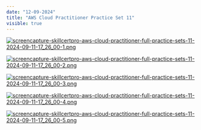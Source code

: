 ```yaml
---
date: "12-09-2024"
title: "AWS Cloud Practitioner Practice Set 11"
visible: true
---
```

<a href="/images/screencapture-skillcertpro-aws-cloud-practitioner-full-practice-sets-11-2024-09-11-17_26_00-1.png" target="_blank"><img src="/images/screencapture-skillcertpro-aws-cloud-practitioner-full-practice-sets-11-2024-09-11-17_26_00-1.png" alt="screencapture-skillcertpro-aws-cloud-practitioner-full-practice-sets-11-2024-09-11-17_26_00-1.png" /></a>

<a href="/images/screencapture-skillcertpro-aws-cloud-practitioner-full-practice-sets-11-2024-09-11-17_26_00-2.png" target="_blank"><img src="/images/screencapture-skillcertpro-aws-cloud-practitioner-full-practice-sets-11-2024-09-11-17_26_00-2.png" alt="screencapture-skillcertpro-aws-cloud-practitioner-full-practice-sets-11-2024-09-11-17_26_00-2.png" /></a>

<a href="/images/screencapture-skillcertpro-aws-cloud-practitioner-full-practice-sets-11-2024-09-11-17_26_00-3.png" target="_blank"><img src="/images/screencapture-skillcertpro-aws-cloud-practitioner-full-practice-sets-11-2024-09-11-17_26_00-3.png" alt="screencapture-skillcertpro-aws-cloud-practitioner-full-practice-sets-11-2024-09-11-17_26_00-3.png" /></a>

<a href="/images/screencapture-skillcertpro-aws-cloud-practitioner-full-practice-sets-11-2024-09-11-17_26_00-4.png" target="_blank"><img src="/images/screencapture-skillcertpro-aws-cloud-practitioner-full-practice-sets-11-2024-09-11-17_26_00-4.png" alt="screencapture-skillcertpro-aws-cloud-practitioner-full-practice-sets-11-2024-09-11-17_26_00-4.png" /></a>

<a href="/images/screencapture-skillcertpro-aws-cloud-practitioner-full-practice-sets-11-2024-09-11-17_26_00-5.png" target="_blank"><img src="/images/screencapture-skillcertpro-aws-cloud-practitioner-full-practice-sets-11-2024-09-11-17_26_00-5.png" alt="screencapture-skillcertpro-aws-cloud-practitioner-full-practice-sets-11-2024-09-11-17_26_00-5.png" /></a>